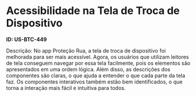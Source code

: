 # Acessibilidade na Tela de Troca de Dispositivo

**ID: US-BTC-449**

Descrição: No app Proteção Rua, a tela de troca de dispositivo foi melhorada para ser mais acessível. Agora, os usuários que utilizam leitores de tela conseguem navegar por essa tela facilmente, pois os elementos são apresentados em uma ordem lógica. Além disso, as descrições dos componentes são claras, o que ajuda a entender o que cada parte da tela faz. Os componentes interativos também estão bem identificados, o que torna a interação mais fácil e intuitiva para todos.